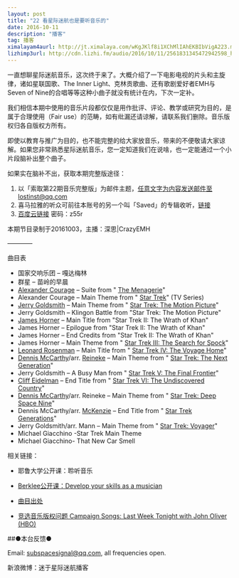 ```yaml
---
layout: post
title: "22 看星际迷航也是要听音乐的"
date: 2016-10-11
description: "播客"
tag: 播客 
ximalayam4aurl: http://jt.ximalaya.com/wKgJKlf8i1XChMlIAhEKBIbVigA223.m4a?channel=rss&album_id=3135361&track_id=23038330&uid=6418191&jt=http://audio.xmcdn.com/group18/M09/6C/E7/wKgJKlf8i1XChMlIAhEKBIbVigA223.m4a
lizhimp3url: http://cdn.lizhi.fm/audio/2016/10/11/2561831345472942598_hd.mp3
---   
```


一直想聊星际迷航音乐，这次终于来了。大概介绍了一下电影电视的片头和主旋律，诸如星联国歌、The Inner Light、克林贡歌曲、还有歌剧爱好者EMH与Seven of Nine的合唱等等这种小曲子就没有统计在内，下次一定补。

我们相信本期中使用的音乐片段都仅仅是用作批评、评论、教学或研究为目的，是属于合理使用（Fair use）的范畴，如有纰漏还请谅解，请联系我们删除。音乐版权归各自版权方所有。

即使以教育与推广为目的，也不能完整的给大家放音乐，带来的不便敬请大家谅解。如果您非常熟悉星际迷航音乐，您一定知道我们在说啥，也一定能通过一个小片段脑补出整个曲子。

如果实在脑补不出，获取本期完整版途径：

1.  以「索取第22期音乐完整版」为邮件主题，任意文字为内容发送邮件至lostinst@qq.com
2. 喜马拉雅的听众可前往本账号的另一个叫「Saved」的专辑收听，[链接](http://www.ximalaya.com/6418191/sound/23036814)
3. [百度云链接](http://pan.baidu.com/s/1o7ONLpg) 密码：z55r

本期节目录制于20161003，主播：深思\|CrazyEMH

————

曲目表

- 国家交响乐团 – 嘎达梅林
- 群星 – 苗岭的早晨
- [Alexander Courage](https://en.wikipedia.org/wiki/Alexander_Courage) – Suite from &quot; [The Menagerie](https://en.wikipedia.org/wiki/The_Menagerie_%28Star_Trek:_The_Original_Series%29)&quot;
- Alexander Courage – Main Theme from &quot; [Star Trek](https://en.wikipedia.org/wiki/Star_Trek:_The_Original_Series)&quot; (TV Series)
- [Jerry Goldsmith](https://en.wikipedia.org/wiki/Jerry_Goldsmith) – Main Theme from &quot; [Star Trek: The Motion Picture](https://en.wikipedia.org/wiki/Star_Trek:_The_Motion_Picture)&quot;
- Jerry Goldsmith – Klingon Battle from &quot;Star Trek: The Motion Picture&quot;
- [James Horner](https://en.wikipedia.org/wiki/James_Horner) – Main Title from &quot;Star Trek II: The Wrath of Khan&quot;
- James Horner – Epilogue from &quot;Star Trek II: The Wrath of Khan&quot;
- James Horner – End Credits from &quot;Star Trek II: The Wrath of Khan&quot;
- James Horner – Main Theme from &quot; [Star Trek III: The Search for Spock](https://en.wikipedia.org/wiki/Star_Trek_III:_The_Search_for_Spock)&quot;
- [Leonard Rosenman](https://en.wikipedia.org/wiki/Leonard_Rosenman) – Main Title from &quot; [Star Trek IV: The Voyage Home](https://en.wikipedia.org/wiki/Star_Trek_IV:_The_Voyage_Home)&quot;
- [Dennis McCarthy](https://en.wikipedia.org/wiki/Dennis_McCarthy_%28composer%29)/arr. [Reineke](https://en.wikipedia.org/wiki/Steven_Reineke) – Main Theme from &quot; [Star Trek: The Next Generation](https://en.wikipedia.org/wiki/Star_Trek:_The_Next_Generation)&quot;
- Jerry Goldsmith – A Busy Man from &quot; [Star Trek V: The Final Frontier](https://en.wikipedia.org/wiki/Star_Trek_V:_The_Final_Frontier)&quot;
- [Cliff Eidelman](https://en.wikipedia.org/wiki/Cliff_Eidelman) – End Title from &quot; [Star Trek VI: The Undiscovered Country](https://en.wikipedia.org/wiki/Star_Trek_VI:_The_Undiscovered_Country)&quot;
- [Dennis McCarthy](https://en.wikipedia.org/wiki/Dennis_McCarthy_%28composer%29)/arr. Reineke – Main Theme from &quot; [Star Trek: Deep Space Nine](https://en.wikipedia.org/wiki/Star_Trek:_Deep_Space_Nine)&quot;
- Dennis McCarthy/arr. [McKenzie](https://en.wikipedia.org/wiki/Mark_McKenzie) – End Title from &quot; [Star Trek Generations](https://en.wikipedia.org/wiki/Star_Trek_Generations)&quot;
- Jerry Goldsmith/arr. Mann – Main Theme from &quot; [Star Trek: Voyager](https://en.wikipedia.org/wiki/Star_Trek:_Voyager)&quot;
- Michael Giacchino -Star Trek Main Theme
- Michael Giacchino- That New Car Smell

相关链接：

* 耶鲁大学公开课：聆听音乐

* [Berklee公开课：Develop your skills as a musician](https://zh.coursera.org/specializations/musicianship-specialization)

* [曲目出处](https://en.wikipedia.org/wiki/Star_Trek:_The_Music)

* [竞选音乐版权问题 Campaign Songs: Last Week Tonight with John Oliver (HBO)](https://youtu.be/32n4h0kn-88)

##●本台反馈●

Email: [subspacesignal@qq.com](mailto:subspacesignal@qq.com), all frequencies open.

新浪微博：迷于星际迷航播客
